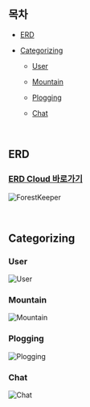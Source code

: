## 목차

- [ERD](#erd)

- [Categorizing](#categorizing)

    - [User](#user)

    - [Mountain](#mountain)

    - [Plogging](#plogging)
    
    - [Chat](#chat)


<br />


## ERD


### [ERD Cloud 바로가기](https://www.erdcloud.com/p/XyDK2eifs9E3YyKg7)


![ForestKeeper]()


<br />


## Categorizing


### User

![User](https://user-images.githubusercontent.com/76759852/169601537-0502e992-3d07-4ca7-90c4-b668a87b04a3.png)


### Mountain

![Mountain](https://user-images.githubusercontent.com/76759852/169605258-5e771e5d-9836-4022-bef5-6e34469189f9.png)


### Plogging

![Plogging](https://user-images.githubusercontent.com/76759852/169604321-208443b4-1950-40f0-bef5-3e81cc1a3ce6.png)


### Chat

![Chat](https://user-images.githubusercontent.com/76759852/169604954-10f65383-9927-4d51-821a-c16a088ed7ef.png)
